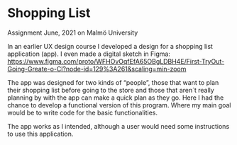 # Shopping List
Assignment June, 2021 on Malmö University

In an earlier UX design course I developed a design for a shopping list application (app). I even made a digital sketch in Figma: https://www.figma.com/proto/WFHOvOqfEfA65OBgLDBH4E/First-TryOut-Going-Greate-o-Cl?node-id=129%3A261&scaling=min-zoom

The app was designed for two kinds of “people”, those that want to plan their shopping list before going to the store and those that aren´t really planning by with the app can make a quick plan as they go.
Here I had the chance to develop a functional version of this program. Where my main goal would be to write code for the basic functionalities.

The app works as I intended, although a user would need some instructions to use this application. 

